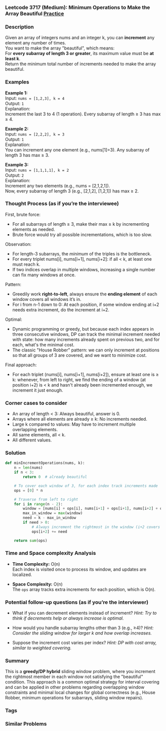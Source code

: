 ### Leetcode 3717 (Medium): Minimum Operations to Make the Array Beautiful [Practice](https://leetcode.com/problems/minimum-increment-operations-to-make-array-beautiful/)

### Description  
Given an array of integers nums and an integer k, you can **increment** any element any number of times.  
You want to make the array "beautiful", which means:  
For **every subarray of length 3 or greater**, its maximum value must be **at least k**.  
Return the minimum total number of increments needed to make the array beautiful.

### Examples  

**Example 1:**  
Input: `nums = [1,2,3], k = 4`  
Output: `1`  
Explanation:  
Increment the last 3 to 4 (1 operation). Every subarray of length ≥ 3 has max ≥ 4.

**Example 2:**  
Input: `nums = [2,2,2], k = 3`  
Output: `1`  
Explanation:  
You can increment any one element (e.g., nums[1]=3). Any subarray of length 3 has max ≥ 3.

**Example 3:**  
Input: `nums = [1,1,1,1], k = 2`  
Output: `2`  
Explanation:  
Increment any two elements (e.g., nums = [2,1,2,1]).  
Now, every subarray of length 3 (e.g., [2,1,2], [1,2,1]) has max ≥ 2.

### Thought Process (as if you’re the interviewee)  
First, brute force:  
- For all subarrays of length ≥ 3, make their max ≥ k by incrementing elements as needed.
- Brute force would try all possible incrementations, which is too slow.

Observation:  
- For length-3 subarrays, the *minimum* of the triples is the bottleneck.  
- For every triplet nums[i], nums[i+1], nums[i+2]: if all < k, at least one must reach k.
- If two indices overlap in multiple windows, increasing a single number can fix many windows at once.

Pattern:  
- Greedily work **right-to-left**, always ensure the **ending element** of each window covers all windows it’s in.
- For i from n-1 down to 0: At each position, if some window ending at i+2 needs extra increment, do the increment at i+2.

Optimal:  
- Dynamic programming or greedy, but because each index appears in three consecutive windows, DP can track the minimal increment needed with state: how many increments already spent on previous two, and for each, what's the minimal cost.
- The classic "House Robber" pattern: we can only increment at positions so that all groups of 3 are covered, and we want to minimize cost.

Final approach:  
- For each triplet (nums[i], nums[i+1], nums[i+2]), ensure at least one is ≥ k: whenever, from left to right, we find the ending of a window (at position i+2) is < k and hasn't already been incremented enough, we increment it just enough.

### Corner cases to consider  
- An array of length < 3: Always beautiful, answer is 0.
- Arrays where all elements are already ≥ k: No increments needed.
- Large k compared to values: May have to increment multiple overlapping elements.
- All same elements, all < k.
- All different values.

### Solution

```python
def minIncrementOperations(nums, k):
    n = len(nums)
    if n < 3:
        return 0  # already beautiful

    # To cover each window of 3, for each index track increments made
    ops = [0] * n

    # Traverse from left to right
    for i in range(n - 2):
        window = [nums[i] + ops[i], nums[i+1] + ops[i+1], nums[i+2] + ops[i+2]]
        max_in_window = max(window)
        need = k - max_in_window
        if need > 0:
            # Always increment the rightmost in the window (i+2 covers all future overlaps)
            ops[i+2] += need

    return sum(ops)
```

### Time and Space complexity Analysis  

- **Time Complexity:** O(n)  
  Each index is visited once to process its window, and updates are localized.

- **Space Complexity:** O(n)  
  The `ops` array tracks extra increments for each position, which is O(n).

### Potential follow-up questions (as if you’re the interviewer)  

- What if you can decrement elements instead of increment?
  *Hint: Try to think if decrements help or always increase is optimal.*

- How would you handle subarray lengths other than 3 (e.g., ≥4)?
  *Hint: Consider the sliding window for larger k and how overlap increases.*

- Suppose the increment cost varies per index?
  *Hint: DP with cost array, similar to weighted covering.*

### Summary
This is a **greedy/DP hybrid** sliding window problem, where you increment the rightmost member in each window not satisfying the "beautiful" condition. This approach is a common optimal strategy for interval covering and can be applied in other problems regarding overlapping window constraints and minimal local changes for global correctness (e.g., House Robber, minimum operations for subarrays, sliding window repairs).

### Tags


### Similar Problems
